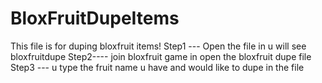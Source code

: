 # BloxFruitDupeItems
This file is for duping bloxfruit items!
Step1 --- Open the file in u will see bloxfruitdupe
Step2---- join bloxfruit game in open the bloxfruit dupe file
Step3 --- u type the fruit name u have and would like to dupe in the file
